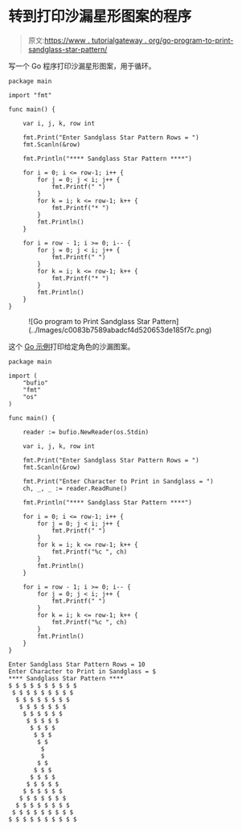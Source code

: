 # 转到打印沙漏星形图案的程序

> 原文:[https://www . tutorialgateway . org/go-program-to-print-sandglass-star-pattern/](https://www.tutorialgateway.org/go-program-to-print-sandglass-star-pattern/)

写一个 Go 程序打印沙漏星形图案，用于循环。

```
package main

import "fmt"

func main() {

	var i, j, k, row int

	fmt.Print("Enter Sandglass Star Pattern Rows = ")
	fmt.Scanln(&row)

	fmt.Println("**** Sandglass Star Pattern ****")

	for i = 0; i <= row-1; i++ {
		for j = 0; j < i; j++ {
			fmt.Printf(" ")
		}
		for k = i; k <= row-1; k++ {
			fmt.Printf("* ")
		}
		fmt.Println()
	}

	for i = row - 1; i >= 0; i-- {
		for j = 0; j < i; j++ {
			fmt.Printf(" ")
		}
		for k = i; k <= row-1; k++ {
			fmt.Printf("* ")
		}
		fmt.Println()
	}
}
```

<figure class="wp-block-image size-large">![Go program to Print Sandglass Star Pattern](../Images/c0083b7589abadcf4d520653de185f7c.png)</figure>

这个 [Go 示例](https://www.tutorialgateway.org/go-programs/)打印给定角色的沙漏图案。

```
package main

import (
	"bufio"
	"fmt"
	"os"
)

func main() {

	reader := bufio.NewReader(os.Stdin)

	var i, j, k, row int

	fmt.Print("Enter Sandglass Star Pattern Rows = ")
	fmt.Scanln(&row)

	fmt.Print("Enter Character to Print in Sandglass = ")
	ch, _, _ := reader.ReadRune()

	fmt.Println("**** Sandglass Star Pattern ****")

	for i = 0; i <= row-1; i++ {
		for j = 0; j < i; j++ {
			fmt.Printf(" ")
		}
		for k = i; k <= row-1; k++ {
			fmt.Printf("%c ", ch)
		}
		fmt.Println()
	}

	for i = row - 1; i >= 0; i-- {
		for j = 0; j < i; j++ {
			fmt.Printf(" ")
		}
		for k = i; k <= row-1; k++ {
			fmt.Printf("%c ", ch)
		}
		fmt.Println()
	}
}
```

```
Enter Sandglass Star Pattern Rows = 10
Enter Character to Print in Sandglass = $
**** Sandglass Star Pattern ****
$ $ $ $ $ $ $ $ $ $ 
 $ $ $ $ $ $ $ $ $ 
  $ $ $ $ $ $ $ $ 
   $ $ $ $ $ $ $ 
    $ $ $ $ $ $ 
     $ $ $ $ $ 
      $ $ $ $ 
       $ $ $ 
        $ $ 
         $ 
         $ 
        $ $ 
       $ $ $ 
      $ $ $ $ 
     $ $ $ $ $ 
    $ $ $ $ $ $ 
   $ $ $ $ $ $ $ 
  $ $ $ $ $ $ $ $ 
 $ $ $ $ $ $ $ $ $ 
$ $ $ $ $ $ $ $ $ $ 
```